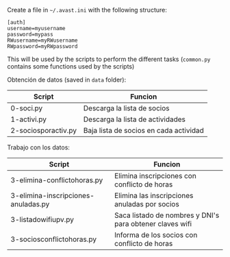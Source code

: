 Create a file in `~/.avast.ini` with the following structure:

```inifile
[auth]
username=myusername
password=mypass
RWusername=myRWusername
RWpassword=myRWpassword
```

This will be used by the scripts to perform the different tasks (`common.py` contains some functions used by the scripts)

Obtención de datos (saved in `data` folder):

| Script              | Funcion                                |
| ------------------- | -------------------------------------- |
| 0-soci.py           | Descarga la lista de socios            |
| 1-activi.py         | Descarga la lista de actividades       |
| 2-sociosporactiv.py | Baja lista de socios en cada actividad |

Trabajo con los datos:

| Script                              | Funcion                                                  |
| ----------------------------------- | -------------------------------------------------------- |
| 3-elimina-conflictohoras.py         | Elimina inscripciones con conflicto de horas             |
| 3-elimina-inscripciones-anuladas.py | Elimina las inscripciones anuladas por socios            |
| 3-listadowifiupv.py                 | Saca listado de nombres y DNI's para obtener claves wifi |
| 3-sociosconflictohoras.py           | Informa de los socios con conflicto de horas             |

